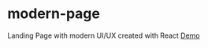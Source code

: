 # modern-page
Landing Page with modern UI/UX created with React
[Demo](https://tubular-crepe-c50035.netlify.app/)
